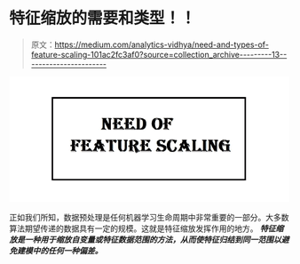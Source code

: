 # 特征缩放的需要和类型！！

> 原文：<https://medium.com/analytics-vidhya/need-and-types-of-feature-scaling-101ac2fc3af0?source=collection_archive---------13----------------------->

![](img/e1cf1cf09b4d9c5c40691b3a80e5324a.png)

正如我们所知，数据预处理是任何机器学习生命周期中非常重要的一部分。大多数算法期望传递的数据具有一定的规模。这就是特征缩放发挥作用的地方。
***特征缩放是一种用于缩放自变量或特征数据范围的方法，从而使特征归结到同一范围以避免建模中的任何一种偏差。***